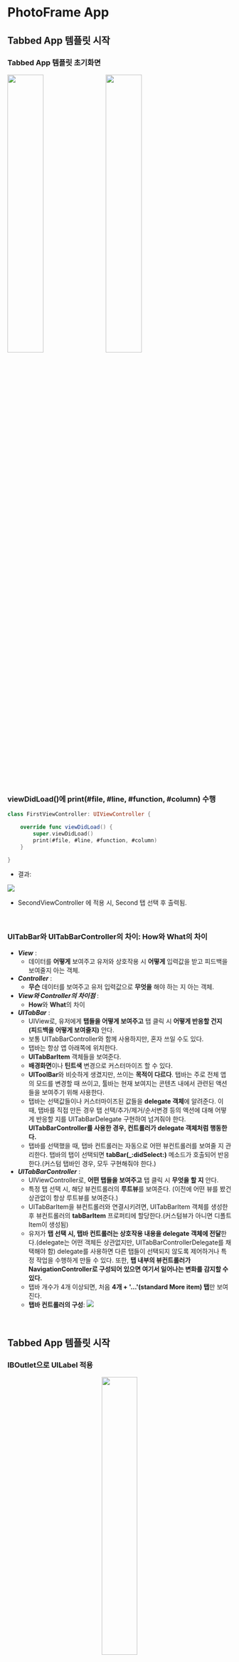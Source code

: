 # PhotoFrame App

## Tabbed App 템플릿 시작

### Tabbed App 템플릿 초기화면
<img src="img/1_tabbedapp_firstview.png" width="40%"></img>&nbsp;&nbsp;&nbsp;&nbsp;&nbsp;<img src="img/1_tabbedapp_secondview.png" width="40%"></img>

<br/>

### viewDidLoad()에 print(#file, #line, #function, #column) 수행

```swift
class FirstViewController: UIViewController {

    override func viewDidLoad() {
        super.viewDidLoad()
        print(#file, #line, #function, #column)
    }

}
```

- 결과: 
 
![](img/1_command.png)

- SecondViewController 에 적용 시, Second 탭 선택 후 출력됨.

<br/>

### UITabBar와 UITabBarController의 차이: How와 What의 차이
- ***View*** : 
	- 데이터를 **어떻게** 보여주고 유저와 상호작용 시 **어떻게** 입력값을 받고 피드백을 보여줄지 아는 객체. 
- ***Controller*** : 
	- **무슨** 데이터를 보여주고 유저 입력값으로 **무엇을** 해야 하는 지 아는 객체.
- ***View와 Controller의 차이점*** : 
	- **How**와 **What**의 차이
- ***UITabBar*** : 
	- UIView로, 유저에게 **탭들을 어떻게 보여주고** 탭 클릭 시 **어떻게 반응할 건지 (피드백을 어떻게 보여줄지)** 안다.
	- 보통 UITabBarController와 함께 사용하지만, 혼자 쓰일 수도 있다.
	- 탭바는 항상 앱 아래쪽에 위치한다.
	- **UITabBarItem** 객체들을 보여준다.
	- **배경화면**이나 **틴트색** 변경으로 커스터마이즈 할 수 있다.
	- **UIToolBar**와 비슷하게 생겼지만, 쓰이는 **목적이 다르다**. 탭바는 주로 전체 앱의 모드를 변경할 때 쓰이고, 툴바는 현재 보여지는 콘텐츠 내에서 관련된 액션들을 보여주기 위해 사용한다.
	- 탭바는 선택값들이나 커스터마이즈된 값들을 **delegate 객체**에 알려준다. 이 때, 탭바를 직접 만든 경우 탭 선택/추가/제거/순서변경 등의 액션에 대해  어떻게 반응할 지를 UITabBarDelegate 구현하여 넘겨줘야 한다. **UITabBarController를 사용한 경우, 컨트롤러가 delegate 객체처럼 행동한다.**
	- 탭바를 선택했을 때, 탭바 컨트롤러는 자동으로 어떤 뷰컨트롤러를 보여줄 지 관리한다. 탭바의 탭이 선택되면 **tabBar(_:didSelect:)** 메소드가 호출되어 반응한다.(커스텀 탭바인 경우, 모두 구현해줘야 한다.)
- ***UITabBarController*** : 
	- UIViewController로, **어떤 탭들을 보여주고** 탭 클릭 시 **무엇을 할 지** 안다.
	- 특정 탭 선택 시, 해당 뷰컨트롤러의 **루트뷰**를 보여준다. (이전에 어떤 뷰를 봤건 상관없이 항상 루트뷰를 보여준다.)
	- UITabBarItem을 뷰컨트롤러와 연결시키려면, UITabBarItem 객체를 생성한 후 뷰컨트롤러의 **tabBarItem** 프로퍼티에 할당한다.(커스텀뷰가 아니면 디폴트 Item이 생성됨)
	- 유저가 **탭 선택 시, 탭바 컨트롤러는 상호작용 내용을 delegate 객체에 전달**한다.(delegate는 어떤 객체든 상관없지만, UITabBarControllerDelegate를 채택해야 함) delegate를 사용하면 다른 탭들이 선택되지 않도록 제어하거나 특정 작업을 수행하게 만들 수 있다. 또한, **탭 내부의 뷰컨트롤러가 NavigationController로 구성되어 있으면 여기서 일어나는 변화를 감지할 수 있다.**
	- 탭바 개수가 4개 이상되면, 처음 **4개 + '...'(standard More item) 탭**만 보여진다.
	- **탭바 컨트롤러의 구성**:
![](img/1_tabbar_controller.png)

<br/>

## Tabbed App 템플릿 시작

### IBOutlet으로 UILabel 적용
<center><img src="img/2_IBoutlet.png" width="40%"></img></center>

<br/>

### UILabel
#### Core Attributes
- Text: 
	- 텍스트 내용(이하 콘텐츠)은 **NSString** 또는 **NSAttributedText** 객체를 **text, attributedText 속성**에 할당할 수 있다.
	- attributedText는 NSAttributedString을 사용해서 개별 글자나 글자 그룹을 커스터마이즈 할 수 있다. 
	- **[How to make an attributed string in Swift](https://stackoverflow.com/questions/24666515/how-do-i-make-an-attributed-string-using-swift)**

<center><img src="img/2_attributedtext.png" width="50%"></img></center>

- Color
- Font
- Alignment
- Lines: 
	- **numberOfLines**: 라벨에 들어갈 최대 라인 수를 제한할 수 있다. 0으로 설정 시, 라벨 범위 내에서 최대한 들어갈 수 있는 만큼 들어가게 된다. 
- Behavior: isEnabled, isHighlighted

#### Text Spacing Attributes
- Baseline: 
	- **baselineAdjustment**: 서체 크기가 조절될 때 텍스트가 어느 위치에 들어갈지 보정해주는 속성
- Line Breaks: 
	- **lineBreakMode**: 문단에서 다음 행으로 넘어갈 시 텍스트가 잘리는 경우 어떻게 자를지, 마지막 줄에서 안 보이는 부분을 어떻게 처리할지를 결정
	- **라벨의 디폴트 크기**는 **콘텐츠가 한 줄에 다 보이는 크기**이다. 만약 오토레이아웃으로 위치 및 **가로크기만 설정해 놓으면 라벨은 자동으로 모든 콘텐츠를 보이게끔 세로 사이즈를 조정**한다.
	- 하지만 가로, 세로 모든 사이즈를 설정하게 되면 콘텐츠가 잘리는 상황에 대해 대처할 필요가 있다. 이를 해결하기 위해 Auto Shrink 속성을 활용한다.
- Auto Shrink: 라벨 내 글자 사이즈 줄이기
	- **adjustsFontSizeToFitWidth**: 라벨의 너비에 맞춰 텍스트가 모두 보일 수 있도록 해준다. true로 설정한다. 하지만 글자크기가 너무 줄어들 수 있는데, 이 때 사용하는 것이 minimumScaleFactor 속성이다. 
	- **minimumScaleFactor**: 글자 크기를 줄이는 최소 비율을 설정한다. 0 ~ 1 사이 값을 준다. 
	- **allowsDefaultTighteningForTruncation**: true로 설정 시, 글자를 자르기 전에 글자 사이의 간격을 줄이도록 한다.
	- **[UILabel 다루기 참고](http://padgom.tistory.com/category/개발/iOS)**

<center><img src="img/2_autoshrink.png" width="80%"></img></center>

#### Advanced Attributes
- Highlighted: highlightedTextColor
- Shadow: shadowColor
- Shadow Offset: shadowOffset

<br/>

# .gitignore 설정하기
## 사용 목적
- **원격 저장소 폴더에 올리고 싶지 않은 파일 또는 폴더가 있을 때**, .gitignore파일에 해당 파일 또는 폴더를 추가하여 제외 가능하다.
- 한 번 제외된 파일 또는 폴더는 commit 대상에서 제외된다.
- **깃허브로 협업 시, SwiftLint를 cocoapod 으로 설치한 경우는 install 이후에 생기는 Pods 하위 디렉토리를 ignore 시켜야 한다. 다른 개발자도 pod install로 다운받아 빌드하는 것이 권장된다.**

## 커맨드라인에서 사용하기 (macOS, bash.sh 기준)
### 설치
```
$ echo "function gi() { curl -L -s https://www.gitignore.io/api/\$@ ;}" >> ~/.bash_profile && source ~/.bash_profile
```
### 사용 예시
```
gi cocoapods >> .gitignore
```

## 정상적으로 적용되지 않는 경우
- 이미 푸시한 레파지토리의 .gitignore에 내용 추가 시, **이미 저장소에 푸시된 내용이 삭제되지는 않는 경우**가 있음.
 
### 해결방법
 
```swift
$ git rm -r --cached .
$ git add .
$ git commit -m "fixed untracked files”
```